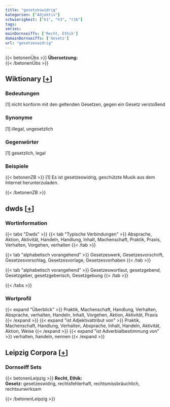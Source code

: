 ```yaml
---
title: "gesetzeswidrig"
kategorien: ["Adjektiv"]
schwierigkeit: ["k1", "h3", "r16"]
tags:
series:
mainDornseiffs: ['Recht, Ethik']
domainDornseiffs: ['Gesetz']
url: "gesetzeswidrig"
---
```


{{< betonenÜbs >}}
**Übersetzung:**  
{{< /betonenÜbs >}}

## Wiktionary [[+](https://de.wiktionary.org/wiki/gesetzeswidrig)]

### Bedeutungen
[1] nicht konform mit den geltenden Gesetzen, gegen ein Gesetz verstoßend  

### Synonyme
[1] illegal, ungesetzlich  

### Gegenwörter
[1] gesetzlich, legal  

### Beispiele
{{< betonenZB >}}
[1] Es ist gesetzeswidrig, geschützte Musik aus dem Internet herunterzuladen.  

{{< /betonenZB >}}


## dwds [[+](https://www.dwds.de/wb/gesetzeswidrig)]

### Wortinformation
{{< tabs "Dwds" >}}
{{< tab "Typische Verbindungen" >}}
Absprache, Aktion, Aktivität, Handeln, Handlung, Inhalt, Machenschaft, Praktik, Praxis, Verhalten, Vorgehen, verhalten
{{< /tab >}}

{{< tab "alphabetisch vorangehend" >}}
Gesetzeswerk, Gesetzesvorschrift, Gesetzesvorschlag, Gesetzesvorlage, Gesetzesvorhaben
{{< /tab >}}

{{< tab "alphabetisch vorangehend" >}}
Gesetzeswortlaut, gesetzgebend, Gesetzgeber, gesetzgeberisch, Gesetzgebung
{{< /tab >}}

{{< /tabs >}}

### Wortprofil
{{< expand "Überblick" >}} Praktik, Machenschaft, Handlung, Verhalten, Absprache, verhalten, Handeln, Inhalt, Vorgehen, Aktion, Aktivität, Praxis {{< /expand >}}
{{< expand "ist Adjektivattribut von" >}} Praktik, Machenschaft, Handlung, Verhalten, Absprache, Inhalt, Handeln, Aktivität, Aktion, Weise {{< /expand >}}
{{< expand "ist Adverbialbestimmung von" >}} verhalten, handeln, nennen {{< /expand >}}

## Leipzig Corpora [[+](https://corpora.uni-leipzig.de/en/res?word=gesetzeswidrig&corpusId=deu_newscrawl-public_2018)]

### Dornseiff Sets
{{< betonenLeipzig >}}
**Recht, Ethik:**  
**Gesetz:** gesetzeswidrig, rechtsfehlerhaft, rechtsmissbräuchlich, rechtsunwirksam  

{{< /betonenLeipzig >}}

